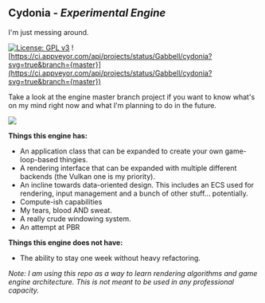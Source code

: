 ## Cydonia - *Experimental Engine*
I'm just messing around.

[![License: GPL v3](https://img.shields.io/badge/License-GPLv3-blue.svg)](https://www.gnu.org/licenses/gpl-3.0)
![https://ci.appveyor.com/api/projects/status/Gabbell/cydonia?svg=true&branch={master}](https://ci.appveyor.com/api/projects/status/Gabbell/cydonia?svg=true&branch={master})

Take a look at the engine master branch project if you want to know what's on my mind right now and what I'm planning to do in the future.

![](mandalorian.gif)

**Things this engine has:**
* An application class that can be expanded to create your own game-loop-based thingies.
* A rendering interface that can be expanded with multiple different backends (the Vulkan one is my priority).
* An incline towards data-oriented design. This includes an ECS used for rendering, input management and a bunch of other stuff... potentially.
* Compute-ish capabilities
* My tears, blood AND sweat.
* A really crude windowing system.
* An attempt at PBR

**Things this engine does not have:**
* The ability to stay one week without heavy refactoring.

*Note: I am using this repo as a way to learn rendering algorithms and game engine architecture. This is not meant to be used in any professional capacity.*
